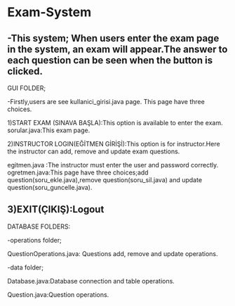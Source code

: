 # Exam-System

-This system;
When users enter the exam page in the system, an exam will appear.The answer to each question can be seen when the button is clicked.
-------------------------------------------------------------------------------------------------------------------------------------------------------

GUI FOLDER;

-Firstly,users are see kullanici_girisi.java page. This page have three choices.

1)START EXAM (SINAVA BAŞLA):This option is available to enter the exam.
sorular.java:This exam page.

2)INSTRUCTOR LOGIN(EĞİTMEN GİRİŞİ):This option is for instructor.Here the instructor can add, remove and update exam questions. 

egitmen.java :The instructor must enter the user and password correctly.
ogretmen.java:This page have three choices;add question(soru_ekle.java),remove question(soru_sil.java) and update question(soru_guncelle.java).

3)EXIT(ÇIKIŞ):Logout
-------------------------------------------------------------------------------------------------------------------------------------------------------

DATABASE FOLDERS:

-operations folder;

QuestionOperations.java: Questions add, remove and update operations.

-data folder;

Database.java:Database connection and table operations.

Question.java:Question operations.
